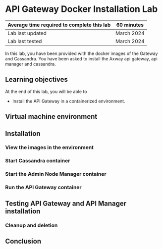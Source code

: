 # API Gateway Docker Installation Lab 

| Average time required to complete this lab | 60 minutes |
| ---- | ---- |
| Lab last updated | March 2024 |
| Lab last tested | March 2024 |

In this lab, you have been provided with the docker images of the Gateway and Cassandra. You have been asked to install the Axway api gateway, api manager and cassandra. 

## Learning objectives

At the end of this lab, you will be able to 
* Install the API Gateway in a containerized environment.

## Virtual machine environment

## Installation

### View the images in the environment

### Start Cassandra container

### Start the Admin Node Manager container


### Run the API Gateway container


## Testing API Gateway and API Manager installation


### Cleanup and deletion


## Conclusion
